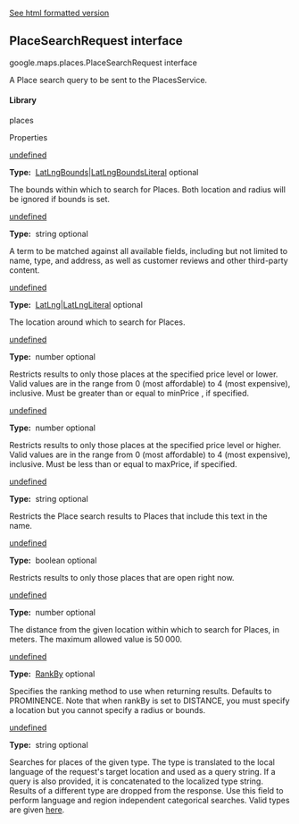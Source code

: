 [See html formatted version](https://huasofoundries.github.io/google-maps-documentation/PlaceSearchRequest.html)

PlaceSearchRequest interface
----------------------------

google.maps.places.PlaceSearchRequest interface

A Place search query to be sent to the PlacesService.

#### Library

places

Properties

[undefined](#PlaceSearchRequest.bounds)

**Type:**  [LatLngBounds](/maps/documentation/javascript/reference/3.40/coordinates#LatLngBounds)|[LatLngBoundsLiteral](/maps/documentation/javascript/reference/3.40/coordinates#LatLngBoundsLiteral) optional

The bounds within which to search for Places. Both location and radius will be ignored if bounds is set.

[undefined](#PlaceSearchRequest.keyword)

**Type:**  string optional

A term to be matched against all available fields, including but not limited to name, type, and address, as well as customer reviews and other third-party content.

[undefined](#PlaceSearchRequest.location)

**Type:**  [LatLng](/maps/documentation/javascript/reference/3.40/coordinates#LatLng)|[LatLngLiteral](/maps/documentation/javascript/reference/3.40/coordinates#LatLngLiteral) optional

The location around which to search for Places.

[undefined](#PlaceSearchRequest.maxPriceLevel)

**Type:**  number optional

Restricts results to only those places at the specified price level or lower. Valid values are in the range from 0 (most affordable) to 4 (most expensive), inclusive. Must be greater than or equal to minPrice , if specified.

[undefined](#PlaceSearchRequest.minPriceLevel)

**Type:**  number optional

Restricts results to only those places at the specified price level or higher. Valid values are in the range from 0 (most affordable) to 4 (most expensive), inclusive. Must be less than or equal to maxPrice, if specified.

[undefined](#PlaceSearchRequest.name)

**Type:**  string optional

Restricts the Place search results to Places that include this text in the name.

[undefined](#PlaceSearchRequest.openNow)

**Type:**  boolean optional

Restricts results to only those places that are open right now.

[undefined](#PlaceSearchRequest.radius)

**Type:**  number optional

The distance from the given location within which to search for Places, in meters. The maximum allowed value is 50 000.

[undefined](#PlaceSearchRequest.rankBy)

**Type:**  [RankBy](/maps/documentation/javascript/reference/3.40/places-service#RankBy) optional

Specifies the ranking method to use when returning results. Defaults to PROMINENCE. Note that when rankBy is set to DISTANCE, you must specify a location but you cannot specify a radius or bounds.

[undefined](#PlaceSearchRequest.type)

**Type:**  string optional

Searches for places of the given type. The type is translated to the local language of the request's target location and used as a query string. If a query is also provided, it is concatenated to the localized type string. Results of a different type are dropped from the response. Use this field to perform language and region independent categorical searches. Valid types are given [here](/maps/documentation/places/supported_types).